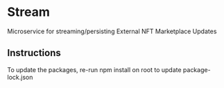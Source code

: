 # Stream
Microservice for streaming/persisting External NFT Marketplace Updates

## Instructions
To update the packages, re-run npm install on root to update package-lock.json
